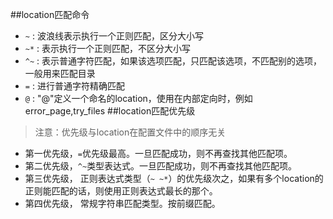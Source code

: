 ##location匹配命令

* `~`  : 波浪线表示执行一个正则匹配，区分大小写
* `~*` : 表示执行一个正则匹配，不区分大小写
* `^~` : 表示普通字符匹配，如果该选项匹配，只匹配该选项，不匹配别的选项，一般用来匹配目录
* `=`  : 进行普通字符精确匹配
* `@`  : "@"定义一个命名的location，使用在内部定向时，例如error_page,try_files
##location匹配优先级
>注意：优先级与location在配置文件中的顺序无关  

* 第一优先级，`=`优先级最高。一旦匹配成功，则不再查找其他匹配项。
*  第二优先级，`^~`类型表达式。一旦匹配成功，则不再查找其他匹配项。
*  第三优先级， 正则表达式类型（`~ ~*`）的优先级次之，如果有多个location的正则能匹配的话，则使用正则表达式最长的那个。
*  第四优先级， 常规字符串匹配类型。按前缀匹配。

